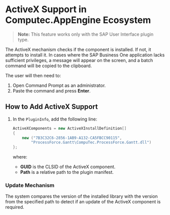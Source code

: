 
# ActiveX Support in Computec.AppEngine Ecosystem

> **Note:** This feature works only with the SAP User Interface plugin type.

The ActiveX mechanism checks if the component is installed. If not, it attempts to install it. In cases where the SAP Business One application lacks sufficient privileges, a message will appear on the screen, and a batch command will be copied to the clipboard.

The user will then need to:
1. Open Command Prompt as an administrator.
2. Paste the command and press **Enter**.

## How to Add ActiveX Support

1. In the `PluginInfo`, add the following line:

    ```csharp
    ActiveXComponents = new ActiveXInstallDefinition[]
    {
        new ("7B3C32C6-2856-1AB9-A132-CA5FBCC90115",
            "ProcessForce.Gantt\CompuTec.ProcessForce.Gantt.dll")
    };
    ```

    where:
    - **GUID** is the CLSID of the ActiveX component.
    - **Path** is a relative path to the plugin manifest.

### Update Mechanism

The system compares the version of the installed library with the version from the specified path to detect if an update of the ActiveX component is required.
